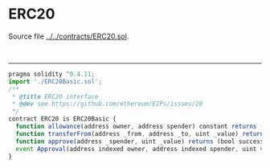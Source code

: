# ERC20

Source file [../../contracts/ERC20.sol](../../contracts/ERC20.sol).

<br />

<hr />

```javascript
pragma solidity ^0.4.11;
import './ERC20Basic.sol';
/**
 * @title ERC20 interface
 * @dev see https://github.com/ethereum/EIPs/issues/20
 */
contract ERC20 is ERC20Basic {
  function allowance(address owner, address spender) constant returns (uint);
  function transferFrom(address _from, address _to, uint _value) returns (bool success);
  function approve(address _spender, uint _value) returns (bool success);
  event Approval(address indexed owner, address indexed spender, uint value);
}

```
